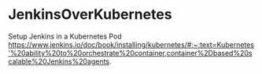 # JenkinsOverKubernetes
Setup Jenkins in a Kubernetes Pod
https://www.jenkins.io/doc/book/installing/kubernetes/#:~:text=Kubernetes'%20ability%20to%20orchestrate%20container,container%2Dbased%20scalable%20Jenkins%20agents.

